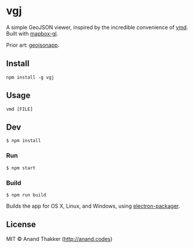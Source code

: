 # vgj

A simple GeoJSON viewer, inspired by the incredible convenience of
[vmd](https://github.com/yoshuawuyts/vmd).  Built with
[mapbox-gl](https://github.com/mapbox/mapbox-gl-js).

Prior art: [geojsonapp](https://github.com/mick/geojsonapp).

## Install

```
npm install -g vgj
```

## Usage

```
vmd [FILE]
```

## Dev

```
$ npm install
```

### Run

```
$ npm start
```

### Build

```
$ npm run build
```

Builds the app for OS X, Linux, and Windows, using [electron-packager](https://github.com/maxogden/electron-packager).


## License

MIT © Anand Thakker (http://anand.codes)
